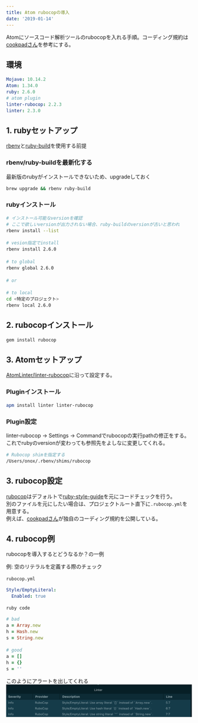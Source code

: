 ```yaml
---
title: Atom rubocopの導入
date: '2019-01-14'
---
```


Atomにソースコード解析ツールのrubocopを入れる手順。コーディング規約は[cookpadさん](https://github.com/cookpad/styleguide/blob/master/.rubocop.yml)を参考にする。

## 環境

```yaml
Mojave: 10.14.2
Atom: 1.34.0
ruby: 2.6.0
# atom plugin
linter-rubocop: 2.2.3
linter: 2.3.0
```

## 1. rubyセットアップ

[rbenv](https://github.com/rbenv/rbenv)と[ruby-build](https://github.com/rbenv/ruby-build)を使用する前提

### rbenv/ruby-buildを最新化する
最新版のrubyがインストールできないため、upgradeしておく

```bash
brew upgrade && rbenv ruby-build
```

### rubyインストール

```bash
# インストール可能なversionを確認
# ここで欲しいversionが出力されない場合、ruby-buildのversionが古いと思われ
rbenv install --list

# vesion指定でinstall
rbenv install 2.6.0

# to global
rbenv global 2.6.0

# or

# to local
cd <特定のプロジェクト>
rbenv local 2.6.0
```

## 2. rubocopインストール

```bash
gem install rubocop
```

## 3. Atomセットアップ
[AtomLinter/linter-rubocop](https://github.com/AtomLinter/linter-rubocop)に沿って設定する。

### Pluginインストール

```bash
apm install linter linter-rubocop
```

### Plugin設定

linter-rubocop -> Settings -> Commandでrubocopの実行pathの修正をする。  
これでrubyのversionが変わっても参照先をよしなに変更してくれる。
```bash
# Rubocop shimを指定する
/Users/onox/.rbenv/shims/rubocop
```

## 3. rubocop設定

[rubocop](https://github.com/rubocop-hq/rubocop)はデフォルトで[ruby-style-guide](https://github.com/rubocop-hq/ruby-style-guide)を元にコードチェックを行う。  
別のファイルを元にしたい場合は、プロジェクトルート直下に`.rubocop.yml`を用意する。  
例えば、[cookpadさん](https://github.com/cookpad/styleguide/blob/master/.rubocop.yml)が独自のコーディング規約を公開している。

## 4. rubocop例
rubocopを導入するとどうなるか？の一例

例: 空のリテラルを定義する際のチェック

`rubocop.yml`
```yaml
Style/EmptyLiteral:
  Enabled: true
```

`ruby code`
```ruby
# bad
a = Array.new
h = Hash.new
s = String.new

# good
a = []
h = {}
s = ''
```

このようにアラートを出してくれる
![rubocop_atom](./rubocop_atom.png)
